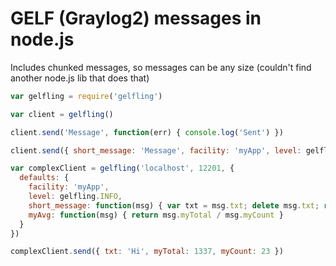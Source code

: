 # GELF (Graylog2) messages in node.js

Includes chunked messages, so messages can be any size
(couldn't find another node.js lib that does that)

```javascript
var gelfling = require('gelfling')

var client = gelfling()

client.send('Message', function(err) { console.log('Sent') })

client.send({ short_message: 'Message', facility: 'myApp', level: gelfling.INFO })

var complexClient = gelfling('localhost', 12201, {
  defaults: {
    facility: 'myApp',
    level: gelfling.INFO,
    short_message: function(msg) { var txt = msg.txt; delete msg.txt; return txt }
    myAvg: function(msg) { return msg.myTotal / msg.myCount }
  }
})

complexClient.send({ txt: 'Hi', myTotal: 1337, myCount: 23 })
```
